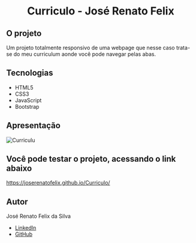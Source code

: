 # <h1 align="center"> Curriculo - José Renato Felix</h1>

## <b>O projeto</b> </br>
Um projeto totalmente responsivo de uma webpage que nesse caso trata-se do meu curriculum aonde você pode navegar pelas abas.

## Tecnologias

- HTML5</br>
- CSS3</br>
- JavaScript</br>
- Bootstrap

## Apresentação

![Curriculu](https://user-images.githubusercontent.com/93296913/197081086-5ca9befe-0b6d-4596-87dc-a38aab081b99.jpg)

## Você pode testar o projeto, acessando o link abaixo

https://joserenatofelix.github.io/Curriculo/

## Autor
 José Renato Felix da Silva

- [LinkedIn](https://www.linkedin.com/in/joserenatofelix/)
- [GitHub](https://github.com/joserenatofelix)

